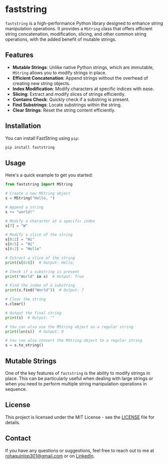 # faststring

`faststring` is a high-performance Python library designed to enhance string manipulation operations. It provides a `MString` class that offers efficient string concatenation, modification, slicing, and other common string operations, with the added benefit of mutable strings.

## Features

- **Mutable Strings**: Unlike native Python strings, which are immutable, `MString` allows you to modify strings in place.
- **Efficient Concatenation**: Append strings without the overhead of creating new string objects.
- **Index Modification**: Modify characters at specific indices with ease.
- **Slicing**: Extract and modify slices of strings efficiently.
- **Contains Check**: Quickly check if a substring is present.
- **Find Substrings**: Locate substrings within the string.
- **Clear Strings**: Reset the string content efficiently.

## Installation

You can install FastString using `pip`:

```sh
pip install faststring
```

## Usage

Here's a quick example to get you started:

```python
from faststring import MString

# Create a new MString object
s = MString("Hello, ")

# Append a string
s += "world!"

# Modify a character at a specific index
s[7] = "W"

# Modify a slice of the string
s[0:2] = "Hi"
s[0:5] = "Hi"
s[0:2] = "Hello"

# Extract a slice of the string
print(s[0:6])  # Output: Hello,

# Check if a substring is present
print("World" in s)  # Output: True

# Find the index of a substring
print(s.find("World"))  # Output: 7

# Clear the string
s.clear()

# Output the final string
print(s)  # Output: ""

# You can also use the MString object as a regular string
print(len(s))  # Output: 0

# You can also convert the MString object to a regular string
s = s.to_string()
```

## Mutable Strings

One of the key features of `faststring` is the ability to modify strings in place. This can be particularly useful when dealing with large strings or when you need to perform multiple string manipulation operations in sequence.

## License

This project is licensed under the MIT License - see the [LICENSE](LICENSE) file for details.

## Contact

If you have any questions or suggestions, feel free to reach out to me at [rohaquinlop301@gmail.com](mailto:rohaquinlop301@gmail.com) or on [LinkedIn](https://www.linkedin.com/in/robin-hafid/).

